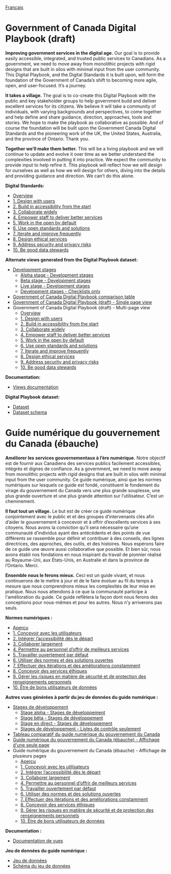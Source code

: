 <!-- markdownlint-disable MD041 -->
[Français](#user-content-guide-numérique-du-gouvernement-du-canada-ébauche)
<!-- markdownlint-enable MD041 -->

# Government of Canada Digital Playbook (draft)

**Improving government services in the digital age.** Our goal is to provide easily accessible, integrated, and trusted public services to Canadians. As a government, we need to move away from monolithic projects with rigid designs that are built in silos with minimal input from the user community. This Digital Playbook, and the Digital Standards it is built upon, will form the foundation of the Government of Canada’s shift to becoming more agile, open, and user-focused. It’s a journey.

**It takes a village.** The goal is to co-create this Digital Playbook with the public and key stakeholder groups to help government build and deliver excellent services for its citizens. We believe it will take a community of individuals, with varying backgrounds and perspectives, to come together and help define and share guidance, direction, approaches, tools and stories. We hope to make the playbook as collaborative as possible. And of course the foundation will be built upon the Government Canada Digital Standards and the pioneering work of the UK, the United States, Australia, and the province of Ontario. Thank you.

**Together we’ll make them better.** This will be a living playbook and we will continue to update and evolve it over time as we better understand the complexities involved in putting it into practice. We expect the community to provide input to help refine it. This playbook will reflect how we will design for ourselves as well as how we will design for others, diving into the details and providing guidance and direction. We can’t do this alone.

**Digital Standards:**

- [Overview](https://canada-ca.github.io/digital-playbook-guide-numerique/en/overview.html)
- [1. Design with users](https://canada-ca.github.io/digital-playbook-guide-numerique/en/1-design-with-users.html)
- [2. Build in accessibility from the start](https://canada-ca.github.io/digital-playbook-guide-numerique/en/2-build-in-accessibility-from-start.html)
- [3. Collaborate widely](https://canada-ca.github.io/digital-playbook-guide-numerique/en/3-collaborate-widely.html)
- [4. Empower staff to deliver better services](https://canada-ca.github.io/digital-playbook-guide-numerique/en/4-empower-staff-deliver-better-services.html)
- [5. Work in the open by default](https://canada-ca.github.io/digital-playbook-guide-numerique/en/5-work-in-open-by-default.html)
- [6. Use open standards and solutions](https://canada-ca.github.io/digital-playbook-guide-numerique/en/6-use-open-standards-solutions.html)
- [7. Iterate and improve frequently](https://canada-ca.github.io/digital-playbook-guide-numerique/en/7-iterate-improve-frequently.html)
- [8. Design ethical services](https://canada-ca.github.io/digital-playbook-guide-numerique/en/8-design-ethical-services.html)
- [9. Address security and privacy risks](https://canada-ca.github.io/digital-playbook-guide-numerique/en/9-address-security-privacy-risks.html)
- [10. Be good data stewards](https://canada-ca.github.io/digital-playbook-guide-numerique/en/10-be-good-data-stewards.html)

**Alternate views generated from the Digital Playbook dataset:**

- [Development stages](https://canada-ca.github.io/digital-playbook-guide-numerique/views/development-stages/en/development-stages.html)
  - [Alpha stage - Development stages](https://canada-ca.github.io/digital-playbook-guide-numerique/views/development-stages/en/alpha.html)
  - [Beta stage - Development stages](https://canada-ca.github.io/digital-playbook-guide-numerique/views/development-stages/en/beta.html)
  - [Live stage - Development stages](https://canada-ca.github.io/digital-playbook-guide-numerique/views/development-stages/en/live.html)
  - [Development stages - Checklists only](https://canada-ca.github.io/digital-playbook-guide-numerique/views/development-stages/en/development-stages-checklists-only.html)
- [Government of Canada Digital Playbook comparison table](https://canada-ca.github.io/digital-playbook-guide-numerique/views/comparison/en/gc-digital-playbook-comparison-table.html)
- [Government of Canada Digital Playbook (draft) - Single page view](https://canada-ca.github.io/digital-playbook-guide-numerique/views/single-page/en/digital-playbook.html)
- Government of Canada Digital Playbook (draft) - Multi-page view
  - [Overview](https://canada-ca.github.io/digital-playbook-guide-numerique/views/standards/en/overview.html)
  - [1. Design with users](https://canada-ca.github.io/digital-playbook-guide-numerique/views/standards/en/1-design-with-users.html)
  - [2. Build in accessibility from the start](https://canada-ca.github.io/digital-playbook-guide-numerique/views/standards/en/2-build-in-accessibility-from-start.html)
  - [3. Collaborate widely](https://canada-ca.github.io/digital-playbook-guide-numerique/views/standards/en/3-collaborate-widely.html)
  - [4. Empower staff to deliver better services](https://canada-ca.github.io/digital-playbook-guide-numerique/views/standards/en/4-empower-staff-deliver-better-services.html)
  - [5. Work in the open by default](https://canada-ca.github.io/digital-playbook-guide-numerique/views/standards/en/5-work-in-open-by-default.html)
  - [6. Use open standards and solutions](https://canada-ca.github.io/digital-playbook-guide-numerique/views/standards/en/6-use-open-standards-solutions.html)
  - [7. Iterate and improve frequently](https://canada-ca.github.io/digital-playbook-guide-numerique/views/standards/en/7-iterate-improve-frequently.html)
  - [8. Design ethical services](https://canada-ca.github.io/digital-playbook-guide-numerique/views/standards/en/8-design-ethical-services.html)
  - [9. Address security and privacy risks](https://canada-ca.github.io/digital-playbook-guide-numerique/views/standards/en/9-address-security-privacy-risks.html)
  - [10. Be good data stewards](https://canada-ca.github.io/digital-playbook-guide-numerique/views/standards/en/10-be-good-data-stewards.html)

**Documentation:**

- [Views documentation](https://canada-ca.github.io/digital-playbook-guide-numerique/docs/en/views.html)

**Digital Playbook dataset:**

- [Dataset](https://github.com/canada-ca/digital-playbook-guide-numerique/blob/master/_data/playbook.json)
- [Dataset schema](https://github.com/canada-ca/digital-playbook-guide-numerique/blob/master/_data/playbook_schema.json)

# Guide numérique du gouvernement du Canada (ébauche)

**Améliorer les services gouvernementaux à l’ère numérique.** Notre objectif est de fournir aux Canadiens des services publics facilement accessibles, intégrés et dignes de confiance. As a government, we need to move away from monolithic projects with rigid designs that are built in silos with minimal input from the user community. Ce guide numérique, ainsi que les normes numériques sur lesquels ce guide est fondé, constituent le fondement du virage du gouvernement du Canada vers une plus grande souplesse, une plus grande ouverture et une plus grande attention sur l’utilisateur. C’est un cheminement.

**Il faut tout un village.** Le but est de créer ce guide numérique conjointement avec le public et et des groupes d’intervenants clés afin d’aider le gouvernement à concevoir et à offrir d’excellents services à ses citoyens. Nous avons la conviction qu’il sera nécessaire qu’une communauté d’individus ayant des antécédents et des points de vue différents se rassemble pour définir et contribuer à des conseils, des lignes directrices, des approches, des outils, et des histoires. Nous espérons faire de ce guide une œuvre aussi collaborative que possible. Et bien sûr, nous avons établi nos fondations en nous inspirant du travail de pionnier réalisé au Royaume-Uni, aux États-Unis, en Australie et dans la province de l’Ontario. Merci.

**Ensemble nous le ferons mieux.** Ceci est un guide vivant, et nous continuerons de le mettre à jour et de le faire évoluer au fil du temps à mesure que nous comprendrons mieux les complexités de leur mise en pratique. Nous nous attendons à ce que la communauté participe à l'amélioration du guide. Ce guide reflètera la façon dont nous ferons des conceptions pour nous-mêmes et pour les autres. Nous n’y arriverons pas seuls.

**Normes numériques&#160;:**

- [Aperçu](https://canada-ca.github.io/digital-playbook-guide-numerique/fr/apercu.html)
- [1. Concevoir avec les utilisateurs](https://canada-ca.github.io/digital-playbook-guide-numerique/fr/1-concevoir-avec-utilisateurs.html)
- [2. Intégrer l’accessibilité dès le départ](https://canada-ca.github.io/digital-playbook-guide-numerique/fr/2-integrer-accessibilite-des-depart.html)
- [3. Collaborer largement](https://canada-ca.github.io/digital-playbook-guide-numerique/fr/3-collaborer-largement.html)
- [4. Permettre au personnel d’offrir de meilleurs services](https://canada-ca.github.io/digital-playbook-guide-numerique/fr/4-permettre-personnel-offrir-meilleurs-services.html)
- [5. Travailler ouvertement par défaut](https://canada-ca.github.io/digital-playbook-guide-numerique/fr/5-travailler-ouvertement-par-defaut.html)
- [6. Utiliser des normes et des solutions ouvertes](https://canada-ca.github.io/digital-playbook-guide-numerique/fr/6-utiliser-normes-solutions-ouvertes.html)
- [7. Effectuer des itérations et des améliorations constamment](https://canada-ca.github.io/digital-playbook-guide-numerique/fr/7-effectuer-iterations-ameliorations-constamment.html)
- [8. Concevoir des services éthiques](https://canada-ca.github.io/digital-playbook-guide-numerique/fr/8-concevoir-services-ethiques.html)
- [9. Gérer les risques en matière de sécurité et de protection des renseignements personnels](https://canada-ca.github.io/digital-playbook-guide-numerique/fr/9-gerer-risques-matiere-securite-protection-renseignements-personnels.html)
- [10. Être de bons utilisateurs de données](https://canada-ca.github.io/digital-playbook-guide-numerique/fr/10-etre-bons-utilisateurs-donnees.html)

**Autres vues générées à partir du jeu de données du guide numérique&#160;:**

- [Stages de développement](https://canada-ca.github.io/digital-playbook-guide-numerique/views/development-stages/fr/stages-developpement.html)
  - [Stage alpha - Stages de développement](https://canada-ca.github.io/digital-playbook-guide-numerique/views/development-stages/fr/alpha.html)
  - [Stage bêta - Stages de développement](https://canada-ca.github.io/digital-playbook-guide-numerique/views/development-stages/fr/beta.html)
  - [Stage en direct - Stages de développement](https://canada-ca.github.io/digital-playbook-guide-numerique/views/development-stages/fr/en-direct.html)
  - [Stages de développement - Listes de contrôle seulement](https://canada-ca.github.io/digital-playbook-guide-numerique/views/development-stages/fr/stages-developpement-listes-controle-seulement.html)
- [Tableau comparatif du guide numérique du gouvernement du Canada](https://canada-ca.github.io/digital-playbook-guide-numerique/views/comparison/fr/tableau-comparatif-guide-numerique-gc.html)
- [Guide numérique du gouvernement du Canada (ébauche) - Affichage d'une seule page](https://canada-ca.github.io/digital-playbook-guide-numerique/views/single-page/fr/guide-numerique.html)
- Guide numérique du gouvernement du Canada (ébauche) - Affichage de plusieurs pages
  - [Aperçu](https://canada-ca.github.io/digital-playbook-guide-numerique/views/standards/fr/apercu.html)
  - [1. Concevoir avec les utilisateurs](https://canada-ca.github.io/digital-playbook-guide-numerique/views/standards/fr/1-concevoir-avec-utilisateurs.html)
  - [2. Intégrer l’accessibilité dès le départ](https://canada-ca.github.io/digital-playbook-guide-numerique/views/standards/fr/2-integrer-accessibilite-des-depart.html)
  - [3. Collaborer largement](https://canada-ca.github.io/digital-playbook-guide-numerique/views/standards/fr/3-collaborer-largement.html)
  - [4. Permettre au personnel d’offrir de meilleurs services](https://canada-ca.github.io/digital-playbook-guide-numerique/views/standards/fr/4-permettre-personnel-offrir-meilleurs-services.html)
  - [5. Travailler ouvertement par défaut](https://canada-ca.github.io/digital-playbook-guide-numerique/views/standards/fr/5-travailler-ouvertement-par-defaut.html)
  - [6. Utiliser des normes et des solutions ouvertes](https://canada-ca.github.io/digital-playbook-guide-numerique/views/standards/fr/6-utiliser-normes-solutions-ouvertes.html)
  - [7. Effectuer des itérations et des améliorations constamment](https://canada-ca.github.io/digital-playbook-guide-numerique/views/standards/fr/7-effectuer-iterations-ameliorations-constamment.html)
  - [8. Concevoir des services éthiques](https://canada-ca.github.io/digital-playbook-guide-numerique/views/standards/fr/8-concevoir-services-ethiques.html)
  - [9. Gérer les risques en matière de sécurité et de protection des renseignements personnels](https://canada-ca.github.io/digital-playbook-guide-numerique/views/standards/fr/9-gerer-risques-matiere-securite-protection-renseignements-personnels.html)
  - [10. Être de bons utilisateurs de données](https://canada-ca.github.io/digital-playbook-guide-numerique/views/standards/fr/10-etre-bons-utilisateurs-donnees.html)

**Documentation :**

- [Documentation de vues](https://canada-ca.github.io/digital-playbook-guide-numerique/docs/fr/vues.html)

**Jeu de données du guide numérique&#160;:**

- [Jeu de données](https://github.com/canada-ca/digital-playbook-guide-numerique/blob/master/_data/guide.json)
- [Schéma du jeu de données](https://github.com/canada-ca/digital-playbook-guide-numerique/blob/master/_data/guide_schema.json)
